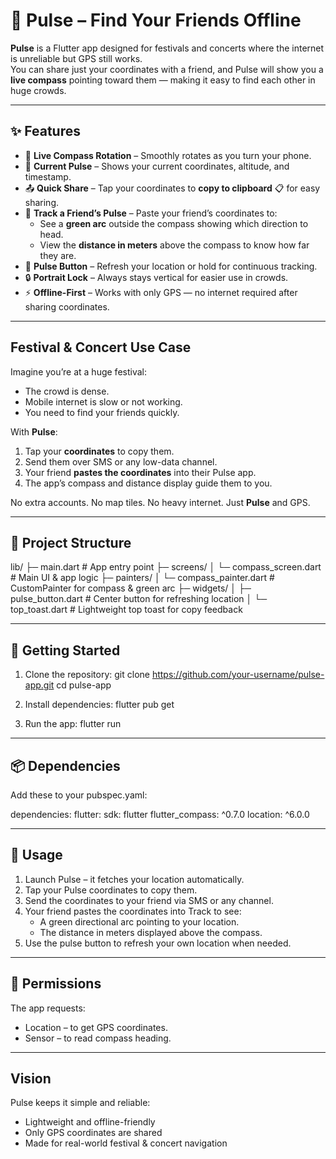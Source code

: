 # 🎵 Pulse – Find Your Friends Offline

**Pulse** is a Flutter app designed for festivals and concerts where the internet is unreliable but GPS still works.  
You can share just your coordinates with a friend, and Pulse will show you a **live compass** pointing toward them — making it easy to find each other in huge crowds.

---

## ✨ Features

- 🧭 **Live Compass Rotation** – Smoothly rotates as you turn your phone.  
- 📍 **Current Pulse** – Shows your current coordinates, altitude, and timestamp.  
- 📤 **Quick Share** – Tap your coordinates to **copy to clipboard** 📋 for easy sharing.  
- 🎯 **Track a Friend’s Pulse** – Paste your friend’s coordinates to:  
  - See a **green arc** outside the compass showing which direction to head.  
  - View the **distance in meters** above the compass to know how far they are.  
- 🔄 **Pulse Button** – Refresh your location or hold for continuous tracking.  
- 🔒 **Portrait Lock** – Always stays vertical for easier use in crowds.  
- ⚡ **Offline-First** – Works with only GPS — no internet required after sharing coordinates.  

---

## Festival & Concert Use Case

Imagine you’re at a huge festival:  
- The crowd is dense.  
- Mobile internet is slow or not working.  
- You need to find your friends quickly.  

With **Pulse**:  
1. Tap your **coordinates** to copy them.  
2. Send them over SMS or any low-data channel.  
3. Your friend **pastes the coordinates** into their Pulse app.  
4. The app’s compass and distance display guide them to you.  

No extra accounts. No map tiles. No heavy internet. Just **Pulse** and GPS.

---
 
## 📂 Project Structure

lib/
├─ main.dart                   # App entry point
├─ screens/
│  └─ compass_screen.dart      # Main UI & app logic
├─ painters/
│  └─ compass_painter.dart     # CustomPainter for compass & green arc
├─ widgets/
│  ├─ pulse_button.dart        # Center button for refreshing location
│  └─ top_toast.dart           # Lightweight top toast for copy feedback

---

## 🚀 Getting Started

1. Clone the repository:
   git clone https://github.com/your-username/pulse-app.git
   cd pulse-app

2. Install dependencies:
   flutter pub get

3. Run the app:
   flutter run

---

## 📦 Dependencies

Add these to your pubspec.yaml:

dependencies:
  flutter:
    sdk: flutter
  flutter_compass: ^0.7.0
  location: ^6.0.0

---

## 📱 Usage

1. Launch Pulse – it fetches your location automatically.
2. Tap your Pulse coordinates to copy them.
3. Send the coordinates to your friend via SMS or any channel.
4. Your friend pastes the coordinates into Track to see:
    - A green directional arc pointing to your location.
    - The distance in meters displayed above the compass.
5. Use the pulse button to refresh your own location when needed.

---

## 📝 Permissions

The app requests:
- Location – to get GPS coordinates.
- Sensor – to read compass heading.

---

## Vision

Pulse keeps it simple and reliable:
- Lightweight and offline-friendly
- Only GPS coordinates are shared
- Made for real-world festival & concert navigation

